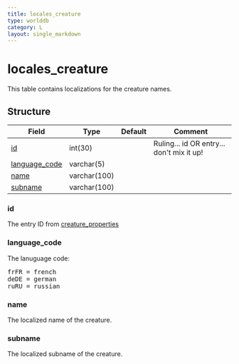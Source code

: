 ```yaml
---
title: locales_creature
type: worlddb
category: L
layout: single_markdown
---
```


# locales_creature
This table contains localizations for the creature names.

## Structure

Field                                                                                      | Type         | Default | Comment                                  
------------------------------------------------------------------------------------------ | ------------ | ------- | -----------------------------------------
[id](#id)                                                                                  | int(30)      |         | Ruling... id OR entry... don't mix it up!
[language_code](#language_code)                                                            | varchar(5)   |         |                                          
[name](#name)                                                                              | varchar(100) |         |                                          
[subname](#subname)                                                                        | varchar(100) |         |                                          

### id

The entry ID from [creature_properties](/Wiki/database/world/creature_properties/ "Creature properties")

### language_code

The lanuguage code:

<pre>
frFR = french
deDE = german
ruRU = russian
</pre>

### name

The localized name of the creature.

### subname

The localized subname of the creature.